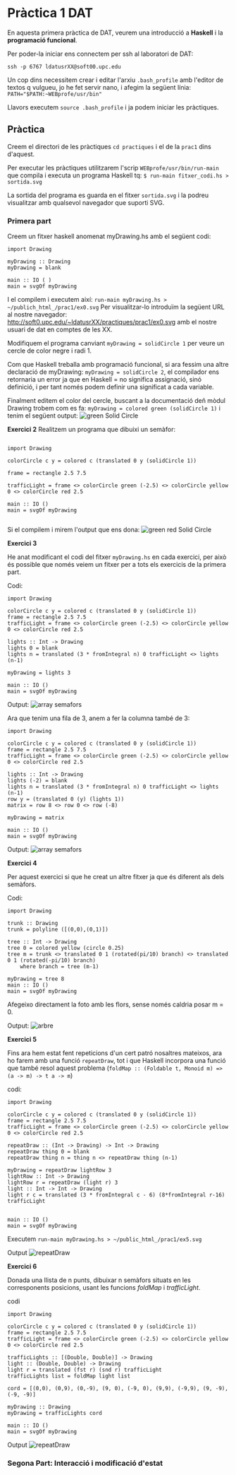 # Pràctica 1 DAT

En aquesta primera pràctica de DAT, veurem una introducció a **Haskell** i la **programació funcional**.

Per poder-la iniciar ens connectem per ssh al laboratori de DAT:

`ssh -p 6767 ldatusrXX@soft00.upc.edu`

Un cop dins necessitem crear i editar l'arxiu `.bash_profile` amb l'editor de textos q vulgueu, jo he fet servir nano, i afegim la següent línia: `PATH="$PATH:~WEBprofe/usr/bin"`

Llavors executem `source .bash_profile` i ja podem iniciar les pràctiques.

## Pràctica

Creem el directori de les pràctiques `cd practiques` i el de la `prac1` dins d'aquest.

Per executar les pràctiques utilitzarem l'scrip `WEBprofe/usr/bin/run-main` que compila i executa un programa Haskell tq:
`$ run-main fitxer_codi.hs > sortida.svg`

La sortida del programa es guarda en el fitxer `sortida.svg` i la podreu visualitzar amb qualsevol navegador que suporti SVG.

### Primera part

Creem un fitxer haskell anomenat myDrawing.hs amb el següent codi:
```
import Drawing

myDrawing :: Drawing
myDrawing = blank

main :: IO ( )
main = svgOf myDrawing
```

I el compilem i executem així: `run-main myDrawing.hs > ~/publich_html_/prac1/ex0.svg`
Per visualitzar-lo introduïm la següent URL al nostre navegador: http://soft0.upc.edu/~ldatusrXX/practiques/prac1/ex0.svg amb el nostre usuari de dat en comptes de les XX.

Modifiquem el programa canviant `myDrawing = solidCircle 1` per veure un cercle de color negre i radi 1.

Com que Haskell treballa amb programació funcional, si ara fessim una altre declaració de myDrawing: `myDrawing = solidCircle 2`, el compilador ens retornaria un error ja que en Haskell = no significa assignació, sinó definició, i per tant només podem definir una significat a cada variable.

Finalment editem el color del cercle, buscant a la documentació deñ mòdul Drawing trobem com es fa:
`myDrawing = colored green (solidCircle 1)` i tenim el següent output:
![green Solid Circle](https://github.com/akaKush/DAT_UPC/blob/main/P1/images/Captura%20de%20Pantalla%202021-03-16%20a%20les%2012.21.46.png)


**Exercici 2**
Realitzem un programa que dibuixi un semàfor:
```

import Drawing

colorCircle c y = colored c (translated 0 y (solidCircle 1))

frame = rectangle 2.5 7.5

trafficLight = frame <> colorCircle green (-2.5) <> colorCircle yellow 0 <> colorCircle red 2.5

main :: IO ()
main = svgOf myDrawing


```

Si el compilem i mirem l'output que ens dona:
![green red Solid Circle](https://github.com/akaKush/DAT_UPC/blob/main/P1/images/Captura%20de%20Pantalla%202021-03-16%20a%20les%2012.46.06.png)


**Exercici 3**

He anat modificant el codi del fitxer `myDrawing.hs` en cada exercici, per això és possible que només veiem un fitxer per a tots els exercicis de la primera part.

Codi:
```
import Drawing

colorCircle c y = colored c (translated 0 y (solidCircle 1))
frame = rectangle 2.5 7.5
trafficLight = frame <> colorCircle green (-2.5) <> colorCircle yellow 0 <> colorCircle red 2.5

lights :: Int -> Drawing
lights 0 = blank
lights n = translated (3 * fromIntegral n) 0 trafficLight <> lights (n-1)

myDrawing = lights 3

main :: IO ()
main = svgOf myDrawing

```

Output:
![array semafors](https://github.com/akaKush/DAT_UPC/blob/main/P1/images/Captura%20de%20Pantalla%202021-03-16%20a%20les%2012.46.23.png)

Ara que tenim una fila de 3, anem a fer la columna també de 3:
```
import Drawing

colorCircle c y = colored c (translated 0 y (solidCircle 1))
frame = rectangle 2.5 7.5
trafficLight = frame <> colorCircle green (-2.5) <> colorCircle yellow 0 <> colorCircle red 2.5

lights :: Int -> Drawing
lights (-2) = blank
lights n = translated (3 * fromIntegral n) 0 trafficLight <> lights (n-1)
row y = (translated 0 (y) (lights 1))
matrix = row 8 <> row 0 <> row (-8)

myDrawing = matrix

main :: IO ()
main = svgOf myDrawing
```

Output:
![array semafors](https://github.com/akaKush/DAT_UPC/blob/main/P1/images/Captura%20de%20Pantalla%202021-03-16%20a%20les%2012.46.23.png)


**Exercici 4**

Per aquest exercici si que he creat un altre fitxer ja que és diferent als dels semàfors.

Codi:
```
import Drawing

trunk :: Drawing
trunk = polyline ([(0,0),(0,1)])

tree :: Int -> Drawing
tree 0 = colored yellow (circle 0.25)
tree m = trunk <> translated 0 1 (rotated(pi/10) branch) <> translated 0 1 (rotated(-pi/10) branch)
    where branch = tree (m-1)

myDrawing = tree 8
main :: IO ()
main = svgOf myDrawing
```

Afegeixo directament la foto amb les flors, sense només caldria posar m = 0.

Output:
![arbre](https://github.com/akaKush/DAT_UPC/blob/main/P1/images/Captura%20de%20Pantalla%202021-03-16%20a%20les%2012.50.45.png)

**Exercici 5**

Fins ara hem estat fent repeticions d'un cert patró nosaltres mateixos, ara ho farem amb una funció `repeatDraw`, tot i que Haskell incorpora una funció que també resol aquest problema (`foldMap :: (Foldable t, Monoid m) => (a -> m) -> t a -> m`)

codi:
```
import Drawing

colorCircle c y = colored c (translated 0 y (solidCircle 1))
frame = rectangle 2.5 7.5
trafficLight = frame <> colorCircle green (-2.5) <> colorCircle yellow 0 <> colorCircle red 2.5

repeatDraw :: (Int -> Drawing) -> Int -> Drawing
repeatDraw thing 0 = blank
repeatDraw thing n = thing n <> repeatDraw thing (n-1)

myDrawing = repeatDraw lightRow 3
lightRow :: Int -> Drawing
lightRow r = repeatDraw (light r) 3
light :: Int -> Int -> Drawing
light r c = translated (3 * fromIntegral c - 6) (8*fromIntegral r-16) trafficLight


main :: IO ()
main = svgOf myDrawing
```
Executem `run-main myDrawing.hs > ~/public_html_/prac1/ex5.svg`

Output
![repeatDraw](https://github.com/akaKush/DAT_UPC/blob/main/P1/images/Captura%20de%20Pantalla%202021-03-16%20a%20les%2013.01.22.png)


**Exercici 6**

Donada una llista de n punts, dibuixar n semàfors situats en les corresponents posicions, usant les funcions *foldMap* i *trafficLight*.

codi
```
import Drawing

colorCircle c y = colored c (translated 0 y (solidCircle 1))
frame = rectangle 2.5 7.5
trafficLight = frame <> colorCircle green (-2.5) <> colorCircle yellow 0 <> colorCircle red 2.5

trafficLights :: [(Double, Double)] -> Drawing
light :: (Double, Double) -> Drawing
light r = translated (fst r) (snd r) trafficLight
trafficLights list = foldMap light list

cord = [(0,0), (0,9), (0,-9), (9, 0), (-9, 0), (9,9), (-9,9), (9, -9), (-9, -9)]

myDrawing :: Drawing
myDrawing = trafficLights cord 

main :: IO ()
main = svgOf myDrawing
```
Output
![repeatDraw](https://github.com/akaKush/DAT_UPC/blob/main/P1/images/Captura%20de%20Pantalla%202021-03-16%20a%20les%2014.12.42.png)



### Segona Part: Interacció i modificació d'estat

